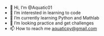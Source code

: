 - 👋 Hi, I’m @Aquatic01
- 👀 I’m interested in learning to code
- 🌱 I’m currently learning Python and Mathlab
- 📒 I’m looking practice and get challenges
- 📫 How to reach me aquaticpy@gmail.com

<!---
Aquatic01/Aquatic01 is a ✨ special ✨ repository because its `README.md` (this file) appears on your GitHub profile.
You can click the Preview link to take a look at your changes.
--->
